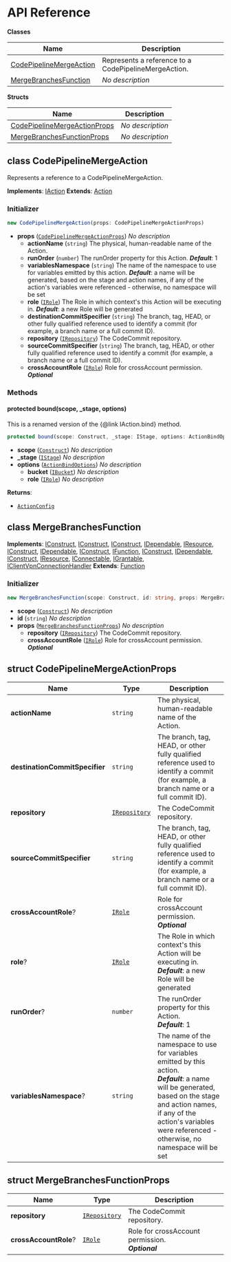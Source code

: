 # API Reference

**Classes**

Name|Description
----|-----------
[CodePipelineMergeAction](#cloudcomponents-cdk-codepipeline-merge-action-codepipelinemergeaction)|Represents a reference to a CodePipelineMergeAction.
[MergeBranchesFunction](#cloudcomponents-cdk-codepipeline-merge-action-mergebranchesfunction)|*No description*


**Structs**

Name|Description
----|-----------
[CodePipelineMergeActionProps](#cloudcomponents-cdk-codepipeline-merge-action-codepipelinemergeactionprops)|*No description*
[MergeBranchesFunctionProps](#cloudcomponents-cdk-codepipeline-merge-action-mergebranchesfunctionprops)|*No description*



## class CodePipelineMergeAction  <a id="cloudcomponents-cdk-codepipeline-merge-action-codepipelinemergeaction"></a>

Represents a reference to a CodePipelineMergeAction.

__Implements__: [IAction](#aws-cdk-aws-codepipeline-iaction)
__Extends__: [Action](#aws-cdk-aws-codepipeline-actions-action)

### Initializer




```ts
new CodePipelineMergeAction(props: CodePipelineMergeActionProps)
```

* **props** (<code>[CodePipelineMergeActionProps](#cloudcomponents-cdk-codepipeline-merge-action-codepipelinemergeactionprops)</code>)  *No description*
  * **actionName** (<code>string</code>)  The physical, human-readable name of the Action. 
  * **runOrder** (<code>number</code>)  The runOrder property for this Action. __*Default*__: 1
  * **variablesNamespace** (<code>string</code>)  The name of the namespace to use for variables emitted by this action. __*Default*__: a name will be generated, based on the stage and action names, if any of the action's variables were referenced - otherwise, no namespace will be set
  * **role** (<code>[IRole](#aws-cdk-aws-iam-irole)</code>)  The Role in which context's this Action will be executing in. __*Default*__: a new Role will be generated
  * **destinationCommitSpecifier** (<code>string</code>)  The branch, tag, HEAD, or other fully qualified reference used to identify a commit (for example, a branch name or a full commit ID). 
  * **repository** (<code>[IRepository](#aws-cdk-aws-codecommit-irepository)</code>)  The CodeCommit repository. 
  * **sourceCommitSpecifier** (<code>string</code>)  The branch, tag, HEAD, or other fully qualified reference used to identify a commit (for example, a branch name or a full commit ID). 
  * **crossAccountRole** (<code>[IRole](#aws-cdk-aws-iam-irole)</code>)  Role for crossAccount permission. __*Optional*__


### Methods


#### protected bound(scope, _stage, options) <a id="cloudcomponents-cdk-codepipeline-merge-action-codepipelinemergeaction-bound"></a>

This is a renamed version of the {@link IAction.bind} method.

```ts
protected bound(scope: Construct, _stage: IStage, options: ActionBindOptions): ActionConfig
```

* **scope** (<code>[Construct](#aws-cdk-core-construct)</code>)  *No description*
* **_stage** (<code>[IStage](#aws-cdk-aws-codepipeline-istage)</code>)  *No description*
* **options** (<code>[ActionBindOptions](#aws-cdk-aws-codepipeline-actionbindoptions)</code>)  *No description*
  * **bucket** (<code>[IBucket](#aws-cdk-aws-s3-ibucket)</code>)  *No description* 
  * **role** (<code>[IRole](#aws-cdk-aws-iam-irole)</code>)  *No description* 

__Returns__:
* <code>[ActionConfig](#aws-cdk-aws-codepipeline-actionconfig)</code>



## class MergeBranchesFunction  <a id="cloudcomponents-cdk-codepipeline-merge-action-mergebranchesfunction"></a>



__Implements__: [IConstruct](#constructs-iconstruct), [IConstruct](#aws-cdk-core-iconstruct), [IConstruct](#constructs-iconstruct), [IDependable](#aws-cdk-core-idependable), [IResource](#aws-cdk-core-iresource), [IConstruct](#constructs-iconstruct), [IDependable](#aws-cdk-core-idependable), [IConstruct](#aws-cdk-core-iconstruct), [IFunction](#aws-cdk-aws-lambda-ifunction), [IConstruct](#constructs-iconstruct), [IDependable](#aws-cdk-core-idependable), [IConstruct](#aws-cdk-core-iconstruct), [IResource](#aws-cdk-core-iresource), [IConnectable](#aws-cdk-aws-ec2-iconnectable), [IGrantable](#aws-cdk-aws-iam-igrantable), [IClientVpnConnectionHandler](#aws-cdk-aws-ec2-iclientvpnconnectionhandler)
__Extends__: [Function](#aws-cdk-aws-lambda-function)

### Initializer




```ts
new MergeBranchesFunction(scope: Construct, id: string, props: MergeBranchesFunctionProps)
```

* **scope** (<code>[Construct](#aws-cdk-core-construct)</code>)  *No description*
* **id** (<code>string</code>)  *No description*
* **props** (<code>[MergeBranchesFunctionProps](#cloudcomponents-cdk-codepipeline-merge-action-mergebranchesfunctionprops)</code>)  *No description*
  * **repository** (<code>[IRepository](#aws-cdk-aws-codecommit-irepository)</code>)  The CodeCommit repository. 
  * **crossAccountRole** (<code>[IRole](#aws-cdk-aws-iam-irole)</code>)  Role for crossAccount permission. __*Optional*__




## struct CodePipelineMergeActionProps  <a id="cloudcomponents-cdk-codepipeline-merge-action-codepipelinemergeactionprops"></a>






Name | Type | Description 
-----|------|-------------
**actionName** | <code>string</code> | The physical, human-readable name of the Action.
**destinationCommitSpecifier** | <code>string</code> | The branch, tag, HEAD, or other fully qualified reference used to identify a commit (for example, a branch name or a full commit ID).
**repository** | <code>[IRepository](#aws-cdk-aws-codecommit-irepository)</code> | The CodeCommit repository.
**sourceCommitSpecifier** | <code>string</code> | The branch, tag, HEAD, or other fully qualified reference used to identify a commit (for example, a branch name or a full commit ID).
**crossAccountRole**? | <code>[IRole](#aws-cdk-aws-iam-irole)</code> | Role for crossAccount permission.<br/>__*Optional*__
**role**? | <code>[IRole](#aws-cdk-aws-iam-irole)</code> | The Role in which context's this Action will be executing in.<br/>__*Default*__: a new Role will be generated
**runOrder**? | <code>number</code> | The runOrder property for this Action.<br/>__*Default*__: 1
**variablesNamespace**? | <code>string</code> | The name of the namespace to use for variables emitted by this action.<br/>__*Default*__: a name will be generated, based on the stage and action names, if any of the action's variables were referenced - otherwise, no namespace will be set



## struct MergeBranchesFunctionProps  <a id="cloudcomponents-cdk-codepipeline-merge-action-mergebranchesfunctionprops"></a>






Name | Type | Description 
-----|------|-------------
**repository** | <code>[IRepository](#aws-cdk-aws-codecommit-irepository)</code> | The CodeCommit repository.
**crossAccountRole**? | <code>[IRole](#aws-cdk-aws-iam-irole)</code> | Role for crossAccount permission.<br/>__*Optional*__




